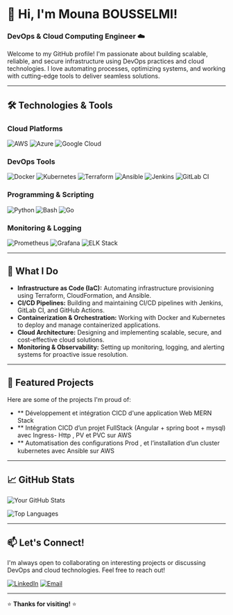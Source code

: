 # 👋 Hi, I'm Mouna BOUSSELMI!

### DevOps & Cloud Computing Engineer ☁️

Welcome to my GitHub profile! I'm passionate about building scalable, reliable, and secure infrastructure using DevOps practices and cloud technologies. I love automating processes, optimizing systems, and working with cutting-edge tools to deliver seamless solutions.

---

## 🛠️ **Technologies & Tools**

### **Cloud Platforms**
![AWS](https://img.shields.io/badge/AWS-%23FF9900.svg?style=for-the-badge&logo=amazon-aws&logoColor=white)
![Azure](https://img.shields.io/badge/Azure-%230072C6.svg?style=for-the-badge&logo=microsoft-azure&logoColor=white)
![Google Cloud](https://img.shields.io/badge/Google_Cloud-%234285F4.svg?style=for-the-badge&logo=google-cloud&logoColor=white)

### **DevOps Tools**
![Docker](https://img.shields.io/badge/Docker-%230db7ed.svg?style=for-the-badge&logo=docker&logoColor=white)
![Kubernetes](https://img.shields.io/badge/Kubernetes-%23326ce5.svg?style=for-the-badge&logo=kubernetes&logoColor=white)
![Terraform](https://img.shields.io/badge/Terraform-%235835CC.svg?style=for-the-badge&logo=terraform&logoColor=white)
![Ansible](https://img.shields.io/badge/Ansible-%231A1918.svg?style=for-the-badge&logo=ansible&logoColor=white)
![Jenkins](https://img.shields.io/badge/Jenkins-%23D24939.svg?style=for-the-badge&logo=jenkins&logoColor=white)
![GitLab CI](https://img.shields.io/badge/GitLab_CI-%23FCA121.svg?style=for-the-badge&logo=gitlab&logoColor=white)

### **Programming & Scripting**
![Python](https://img.shields.io/badge/Python-%233776AB.svg?style=for-the-badge&logo=python&logoColor=white)
![Bash](https://img.shields.io/badge/Bash-%234EAA25.svg?style=for-the-badge&logo=gnu-bash&logoColor=white)
![Go](https://img.shields.io/badge/Go-%2300ADD8.svg?style=for-the-badge&logo=go&logoColor=white)

### **Monitoring & Logging**
![Prometheus](https://img.shields.io/badge/Prometheus-%23E6522C.svg?style=for-the-badge&logo=prometheus&logoColor=white)
![Grafana](https://img.shields.io/badge/Grafana-%23F46800.svg?style=for-the-badge&logo=grafana&logoColor=white)
![ELK Stack](https://img.shields.io/badge/ELK_Stack-%23005571.svg?style=for-the-badge&logo=elastic&logoColor=white)

---

## 🚀 **What I Do**

- **Infrastructure as Code (IaC):** Automating infrastructure provisioning using Terraform, CloudFormation, and Ansible.
- **CI/CD Pipelines:** Building and maintaining CI/CD pipelines with Jenkins, GitLab CI, and GitHub Actions.
- **Containerization & Orchestration:** Working with Docker and Kubernetes to deploy and manage containerized applications.
- **Cloud Architecture:** Designing and implementing scalable, secure, and cost-effective cloud solutions.
- **Monitoring & Observability:** Setting up monitoring, logging, and alerting systems for proactive issue resolution.

---

## 🌟 **Featured Projects**

Here are some of the projects I'm proud of:

- ** Développement et intégration CICD d'une application Web MERN Stack
- ** Intégration CICD d’un projet FullStack (Angular + spring boot + mysql) avec Ingress- Http , PV et PVC sur AWS
- ** Automatisation des conﬁgurations Prod , et l’installation d’un cluster kubernetes avec Ansible sur AWS

---

## 📈 **GitHub Stats**

![Your GitHub Stats](https://github-readme-stats.vercel.app/api?username=Bousselmi-Mouna&show_icons=true&theme=radical)

![Top Languages](https://github-readme-stats.vercel.app/api/top-langs/?username=Bousselmi-Mouna&layout=compact&theme=radical)

---

## 📫 **Let's Connect!**

I'm always open to collaborating on interesting projects or discussing DevOps and cloud technologies. Feel free to reach out!

[![LinkedIn](https://img.shields.io/badge/LinkedIn-%230077B5.svg?style=for-the-badge&logo=linkedin&logoColor=white)](https://www.linkedin.com/in/bousselmi-mouna/)
[![Email](https://img.shields.io/badge/Email-%23D14836.svg?style=for-the-badge&logo=gmail&logoColor=white)](mailto:mouna.bousselmi@gmail.com)

---

⭐️ **Thanks for visiting!** ⭐️
